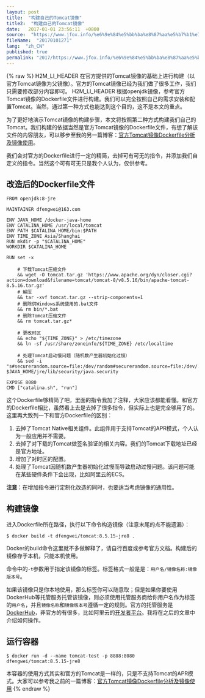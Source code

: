 ```yaml
---
layout: post
title:  "构建自己的Tomcat镜像"
title2:  "构建自己的Tomcat镜像"
date:   2017-01-01 23:56:11  +0800
source:  "https://www.jfox.info/%e6%9e%84%e5%bb%ba%e8%87%aa%e5%b7%b1%e7%9a%84tomcat%e9%95%9c%e5%83%8f.html"
fileName:  "20170101271"
lang:  "zh_CN"
published: true
permalink: "2017/https://www.jfox.info/%e6%9e%84%e5%bb%ba%e8%87%aa%e5%b7%b1%e7%9a%84tomcat%e9%95%9c%e5%83%8f.html"
---
```

{% raw %}
H2M_LI_HEADER 在官方提供的Tomcat镜像的基础上进行构建（以官方Tomcat镜像为父镜像）。官方的Tomcat镜像已经为我们做了很多工作，我们只需要修改部分内容即可。
H2M_LI_HEADER 根据openjdk镜像，参考官方Tomcat镜像的Dockerfile文件进行构建。我们可以完全按照自己的需求安装和配置Tomcat。当然，通过第一种方式也能达到这个目的，这不是本文的重点。

为了更好地演示Tomcat镜像的构建步骤，本文将按照第二种方式构建我们自己的Tomcat。我们构建的依据当然是官方Tomcat镜像的Dockerfile文件，有想了解该文件的内容朋友，可以移步至我的另一篇博客：[官方Tomcat镜像Dockerfile分析及镜像使用](https://www.jfox.info/go.php?url=http://www.cnblogs.com/dfengwei/p/7144937.html?_blank)。

我们会对官方的Dockerfile进行一定的精简，去掉可有可无的指令，并添加我们自定义的指令。当然这个可有可无只是我个人认为，仅供参考。

## 改造后的Dockerfile文件

    FROM openjdk:8-jre
    
    MAINTAINER dfengwei@163.com
    
    ENV JAVA_HOME /docker-java-home
    ENV CATALINA_HOME /usr/local/tomcat
    ENV PATH $CATALINA_HOME/bin:$PATH
    ENV TIME_ZONE Asia/Shanghai
    RUN mkdir -p "$CATALINA_HOME"
    WORKDIR $CATALINA_HOME
    
    RUN set -x 
        
        # 下载Tomcat压缩文件
        && wget -O tomcat.tar.gz 'https://www.apache.org/dyn/closer.cgi?action=download&filename=tomcat/tomcat-8/v8.5.16/bin/apache-tomcat-8.5.16.tar.gz' 
        # 解压
        && tar -xvf tomcat.tar.gz --strip-components=1 
        # 删除供Windows系统使用的.bat文件
        && rm bin/*.bat 
        # 删除Tomcat压缩文件
        && rm tomcat.tar.gz* 
        
        # 更改时区
        && echo "${TIME_ZONE}" > /etc/timezone 
        && ln -sf /usr/share/zoneinfo/${TIME_ZONE} /etc/localtime 
        
        # 处理Tomcat启动慢问题（随机数产生器初始化过慢）
        && sed -i "s#securerandom.source=file:/dev/random#securerandom.source=file:/dev/./urandom#g" $JAVA_HOME/jre/lib/security/java.security
    
    EXPOSE 8080
    CMD ["catalina.sh", "run"]

这个Dockerfile够精简了吧，里面的指令我加了注释，大家应该都能看懂。和官方的Dockerfile相比，虽然看上去是去掉了很多指令，但实际上也是完全够用了的。这里再大致列一下和官方Dockerfile的区别：

1. 去掉了Tomcat Native相关组件。此组件用于支持Tomcat的APR模式，个人认为一般应用并不需要。
2. 去掉了对下载的Tomcat做签名验证的相关内容。我们的Tomcat下载地址已经是官方地址。
3. 增加了对时区的配置。
4. 处理了Tomcat因随机数产生器初始化过慢而导致启动过慢问题。该问题可能在某些硬件条件下会出现，比如阿里云的ECS。

**注意**：在增加指令进行定制化改造的同时，也要适当考虑镜像的通用性。

## 构建镜像

进入Dockerfile所在路径，执行以下命令构造镜像（注意末尾的点不能遗漏）：

    $ docker build -t dfengwei/tomcat:8.5.15-jre8 .

Docker的build命令这里就不多做解释了，请自行百度或参考官方文档。构建后的镜像存于本机，只能本机使用。

命令中的`-t`参数用于指定该镜像的标签。标签格式一般是是：`用户名/镜像名称:镜像版本号`。

如果该镜像只是你本地使用，那么标签你可以随意取；但是如果你要使用DockerHub等托管服务托管该镜像，则必须使用托管服务商给你用户名作为标签的`用户名`，并且`镜像名称`和`镜像版本号`遵循一定的规则。官方的托管服务是[DockerHub](https://www.jfox.info/go.php?url=https://hub.docker.com/)，非官方的有很多，比如阿里云的[开发者平台](https://www.jfox.info/go.php?url=https://dev.aliyun.com)。我将在之后的文章中介绍如何操作。

## 运行容器

    $ docker run -d --name tomcat-test -p 8888:8080 dfengwei/tomcat:8.5.15-jre8

本容器的使用方式其实和官方的Tomcat是一样的，只是不支持Tomcat的APR模式。大家可以参考我之前的一篇博客：[官方Tomcat镜像Dockerfile分析及镜像使用](https://www.jfox.info/go.php?url=http://www.cnblogs.com/dfengwei/p/7144937.html?_blank)
{% endraw %}
